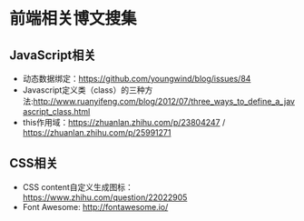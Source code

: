 # 前端相关博文搜集

## JavaScript相关

- 动态数据绑定：https://github.com/youngwind/blog/issues/84
- Javascript定义类（class）的三种方法:http://www.ruanyifeng.com/blog/2012/07/three_ways_to_define_a_javascript_class.html
- this作用域：https://zhuanlan.zhihu.com/p/23804247 / https://zhuanlan.zhihu.com/p/25991271

## CSS相关

- CSS content自定义生成图标： https://www.zhihu.com/question/22022905<br>
- Font Awesome: http://fontawesome.io/



